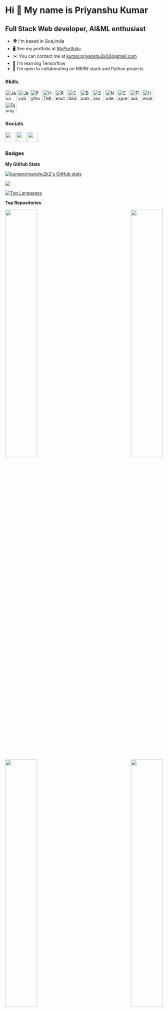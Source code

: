 Hi 👋 My name is Priyanshu Kumar
================================

Full Stack Web developer, AI&ML enthusiast
------------------------------------------

* 🌍  I'm based in Goa,India
* 🖥️  See my portfolio at [MyPortfolio](http://kumarpriyanshu.me)
* ✉️  You can contact me at [kumar.priyanshu2k02@gmail.com](mailto:kumar.priyanshu2k02@gmail.com)
* 🧠  I'm learning Tensorflow
* 🤝  I'm open to collaborating on MERN stack and Python projects

### Skills

<p align="left">
<a href="https://www.oracle.com/java/" target="_blank" rel="noreferrer"><img src="https://raw.githubusercontent.com/danielcranney/readme-generator/main/public/icons/skills/java-colored.svg" width="36" height="36" alt="Java" /></a>
<a href="https://developer.mozilla.org/en-US/docs/Web/JavaScript" target="_blank" rel="noreferrer"><img src="https://raw.githubusercontent.com/danielcranney/readme-generator/main/public/icons/skills/javascript-colored.svg" width="36" height="36" alt="JavaScript" /></a>
<a href="https://www.python.org/" target="_blank" rel="noreferrer"><img src="https://raw.githubusercontent.com/danielcranney/readme-generator/main/public/icons/skills/python-colored.svg" width="36" height="36" alt="Python" /></a>
<a href="https://developer.mozilla.org/en-US/docs/Glossary/HTML5" target="_blank" rel="noreferrer"><img src="https://raw.githubusercontent.com/danielcranney/readme-generator/main/public/icons/skills/html5-colored.svg" width="36" height="36" alt="HTML5" /></a>
<a href="https://reactjs.org/" target="_blank" rel="noreferrer"><img src="https://raw.githubusercontent.com/danielcranney/readme-generator/main/public/icons/skills/react-colored.svg" width="36" height="36" alt="React" /></a>
<a href="https://www.w3.org/TR/CSS/#css" target="_blank" rel="noreferrer"><img src="https://raw.githubusercontent.com/danielcranney/readme-generator/main/public/icons/skills/css3-colored.svg" width="36" height="36" alt="CSS3" /></a>
<a href="https://getbootstrap.com/" target="_blank" rel="noreferrer"><img src="https://raw.githubusercontent.com/danielcranney/readme-generator/main/public/icons/skills/bootstrap-colored.svg" width="36" height="36" alt="Bootstrap" /></a>
<a href="https://sass-lang.com/" target="_blank" rel="noreferrer"><img src="https://raw.githubusercontent.com/danielcranney/readme-generator/main/public/icons/skills/sass-colored.svg" width="36" height="36" alt="Sass" /></a>
<a href="https://nodejs.org/en/" target="_blank" rel="noreferrer"><img src="https://raw.githubusercontent.com/danielcranney/readme-generator/main/public/icons/skills/nodejs-colored.svg" width="36" height="36" alt="NodeJS" /></a>
<a href="https://expressjs.com/" target="_blank" rel="noreferrer"><img src="https://raw.githubusercontent.com/danielcranney/readme-generator/main/public/icons/skills/express-colored-dark.svg" width="36" height="36" alt="Express" /></a>
<a href="https://flask.palletsprojects.com/en/2.0.x/" target="_blank" rel="noreferrer"><img src="https://raw.githubusercontent.com/danielcranney/readme-generator/main/public/icons/skills/flask-colored-dark.svg" width="36" height="36" alt="Flask" /></a>
<a href="https://www.heroku.com/" target="_blank" rel="noreferrer"><img src="https://raw.githubusercontent.com/danielcranney/readme-generator/main/public/icons/skills/heroku-colored.svg" width="36" height="36" alt="Heroku" /></a>
<a href="https://www.djangoproject.com/" target="_blank" rel="noreferrer"><img src="https://raw.githubusercontent.com/danielcranney/readme-generator/main/public/icons/skills/django-colored-dark.svg" width="36" height="36" alt="Django" /></a>
</p>

### Socials

<p align="left"> <a href="https://www.github.com/kumarpriyanshu2k2" target="_blank" rel="noreferrer"><img src="https://raw.githubusercontent.com/danielcranney/readme-generator/main/public/icons/socials/github-dark.svg" width="32" height="32" /></a> <a href="https://www.linkedin.com/in/priyanshu-kumar-2b7948222" target="_blank" rel="noreferrer"><img src="https://raw.githubusercontent.com/danielcranney/readme-generator/main/public/icons/socials/linkedin.svg" width="32" height="32" /></a> <a href="https://www.twitter.com/priyanshu2k02" target="_blank" rel="noreferrer"><img src="https://raw.githubusercontent.com/danielcranney/readme-generator/main/public/icons/socials/twitter.svg" width="32" height="32" /></a></p>

### Badges

<b>My GitHub Stats</b>

<a href="http://www.github.com/kumarpriyanshu2k2"><img src="https://github-readme-stats.vercel.app/api?username=kumarpriyanshu2k2&show_icons=true&hide=&count_private=true&title_color=facc15&text_color=84cc16&icon_color=ef4444&bg_color=000000&hide_border=true&show_icons=true" alt="kumarpriyanshu2k2's GitHub stats" /></a>

<a href="http://www.github.com/kumarpriyanshu2k2"><img src="https://github-readme-streak-stats.herokuapp.com/?user=kumarpriyanshu2k2&stroke=84cc16&background=000000&ring=facc15&fire=facc15&currStreakNum=84cc16&currStreakLabel=facc15&sideNums=84cc16&sideLabels=84cc16&dates=84cc16&hide_border=true" /></a>

<a href="https://github.com/kumarpriyanshu2k2" align="left"><img src="https://github-readme-stats.vercel.app/api/top-langs/?username=kumarpriyanshu2k2&langs_count=10&title_color=facc15&text_color=84cc16&icon_color=ef4444&bg_color=000000&hide_border=true&locale=en&custom_title=Top%20%Languages" alt="Top Languages" /></a>

<b>Top Repositories</b>

<div width="100%" align="center"><a href="https://github.com/kumarpriyanshu2k2/OpenCV_snake" align="left"><img align="left" width="45%" src="https://github-readme-stats.vercel.app/api/pin/?username=kumarpriyanshu2k2&repo=OpenCV_snake&title_color=facc15&text_color=84cc16&icon_color=ef4444&bg_color=000000&hide_border=true&locale=en" /></a><a href="https://github.com/kumarpriyanshu2k2/Hand_gesture_recoginition_OpenCV" align="right"><img align="right" width="45%" src="https://github-readme-stats.vercel.app/api/pin/?username=kumarpriyanshu2k2&repo=Hand_gesture_recoginition_OpenCV&title_color=facc15&text_color=84cc16&icon_color=ef4444&bg_color=000000&hide_border=true&locale=en" /></a></div><br /><br /><br />

<br /><br /><br />

<div width="100%" align="center"><a href="https://github.com/kumarpriyanshu2k2/ChatBot" align="left"><img align="left" width="45%" src="https://github-readme-stats.vercel.app/api/pin/?username=kumarpriyanshu2k2&repo=ChatBot&title_color=facc15&text_color=84cc16&icon_color=ef4444&bg_color=000000&hide_border=true&locale=en" /></a><a href="https://github.com/kumarpriyanshu2k2/CV_Volume_Controller" align="right"><img align="right" width="45%" src="https://github-readme-stats.vercel.app/api/pin/?username=kumarpriyanshu2k2&repo=CV_Volume_Controller&title_color=facc15&text_color=84cc16&icon_color=ef4444&bg_color=000000&hide_border=true&locale=en" /></a></div>
